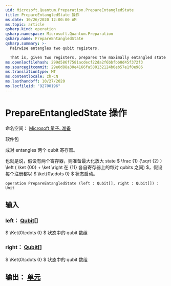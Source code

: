```yaml
---
uid: Microsoft.Quantum.Preparation.PrepareEntangledState
title: PrepareEntangledState 操作
ms.date: 10/26/2020 12:00:00 AM
ms.topic: article
qsharp.kind: operation
qsharp.namespace: Microsoft.Quantum.Preparation
qsharp.name: PrepareEntangledState
qsharp.summary: >-
  Pairwise entangles two qubit registers.

  That is, given two registers, prepares the maximally entangled state $\frac{1}{\sqrt{2}} \left(\ket{00} + \ket{11} \right)$ between each pair of qubits on the respective registers, assuming that each register starts in the $\ket{0\cdots 0}$ state.
ms.openlocfilehash: 299d586f7581acdecf22da2f6bbfbb8d45f372f3
ms.sourcegitcommit: 29e0d88a30e4166fa580132124b0eb57e1f0e986
ms.translationtype: MT
ms.contentlocale: zh-CN
ms.lasthandoff: 10/27/2020
ms.locfileid: "92700196"
---
```

# <a name="prepareentangledstate-operation"></a>PrepareEntangledState 操作

命名空间： [Microsoft 量子. 准备](xref:Microsoft.Quantum.Preparation)

软件包 [](https://nuget.org/packages/)


成对 entangles 两个 qubit 寄存器。

也就是说，假设有两个寄存器，则准备最大化放大 state $ \frac {1} {\sqrt {2} } \left ( \ket {00} + \ket \right 在 {11} 各自寄存器上的每对 qubits 之间) $，假设每个注册都以 $ \ket{0\cdots 0} $ 状态启动。

```qsharp
operation PrepareEntangledState (left : Qubit[], right : Qubit[]) : Unit
```


## <a name="input"></a>输入

### <a name="left--qubit"></a>left： [Qubit](xref:microsoft.quantum.lang-ref.qubit)[]

$ \Ket{0\cdots 0} $ 状态中的 qubit 数组


### <a name="right--qubit"></a>right： [Qubit](xref:microsoft.quantum.lang-ref.qubit)[]

$ \Ket{0\cdots 0} $ 状态中的 qubit 数组



## <a name="output--unit"></a>输出： [单元](xref:microsoft.quantum.lang-ref.unit)

